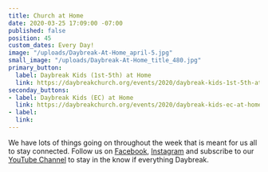 ```yaml
---
title: Church at Home
date: 2020-03-25 17:09:00 -07:00
published: false
position: 45
custom_dates: Every Day!
image: "/uploads/Daybreak-At-Home_april-5.jpg"
small_image: "/uploads/Daybreak-At-Home_title_480.jpg"
primary_button:
  label: Daybreak Kids (1st-5th) at Home
  link: https://daybreakchurch.org/events/2020/daybreak-kids-1st-5th-at-home/
seconday_buttons:
- label: Daybreak Kids (EC) at Home
  link: https://daybreakchurch.org/events/2020/daybreak-kids-ec-at-home/
- label: 
  link: 
---
```


We have lots of things going on throughout the week that is meant for us all to stay connected. Follow us on [Facebook](http://facebook.com/daybreakchurch/), [Instagram](http://instagram.com/daybreak.church/) and subscribe to our [YouTube Channel](https://www.youtube.com/channel/UC1pfggg9awZzC2ZQ4yQx4mA?view_as=subscriber) to stay in the know if everything Daybreak.